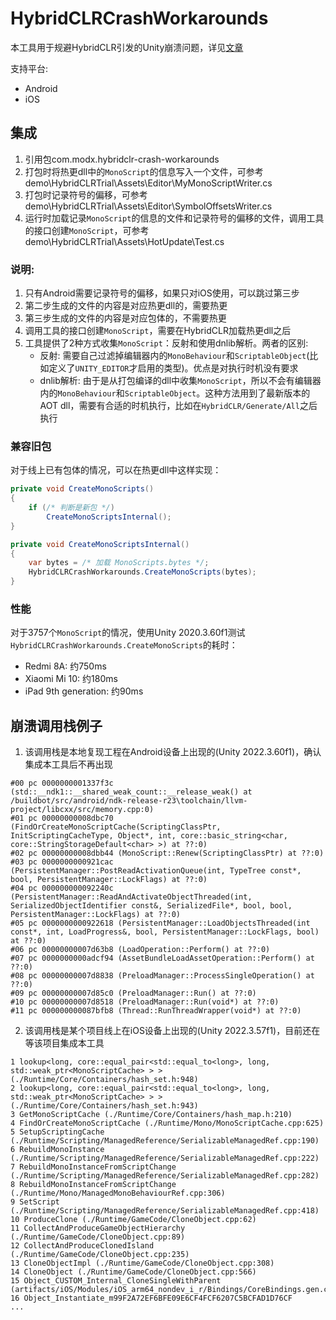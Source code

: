 # HybridCLRCrashWorkarounds

本工具用于规避HybridCLR引发的Unity崩溃问题，详见[文章](https://alanliu90.hatenablog.com/entry/2023/12/22/%E6%8E%92%E6%9F%A5HybridCLR%E5%BC%95%E5%8F%91%E7%9A%84%E5%B4%A9%E6%BA%83%E9%97%AE%E9%A2%98)

支持平台:
* Android
* iOS

## 集成

1. 引用包com.modx.hybridclr-crash-workarounds
2. 打包时将热更dll中的`MonoScript`的信息写入一个文件，可参考 demo\HybridCLRTrial\Assets\Editor\MyMonoScriptWriter.cs
3. 打包时记录符号的偏移，可参考 demo\HybridCLRTrial\Assets\Editor\SymbolOffsetsWriter.cs
4. 运行时加载记录`MonoScript`的信息的文件和记录符号的偏移的文件，调用工具的接口创建`MonoScript`，可参考 demo\HybridCLRTrial\Assets\HotUpdate\Test.cs

### 说明:
1. 只有Android需要记录符号的偏移，如果只对iOS使用，可以跳过第三步
2. 第二步生成的文件的内容是对应热更dll的，需要热更
3. 第三步生成的文件的内容是对应包体的，不需要热更
4. 调用工具的接口创建`MonoScript`，需要在HybridCLR加载热更dll之后
5. 工具提供了2种方式收集`MonoScript`：反射和使用dnlib解析。两者的区别:
	* 反射: 需要自己过滤掉编辑器内的`MonoBehaviour`和`ScriptableObject`(比如定义了`UNITY_EDITOR`才启用的类型)。优点是对执行时机没有要求
	* dnlib解析: 由于是从打包编译的dll中收集`MonoScript`，所以不会有编辑器内的`MonoBehaviour`和`ScriptableObject`。这种方法用到了最新版本的AOT dll，需要有合适的时机执行，比如在`HybridCLR/Generate/All`之后执行

### 兼容旧包
对于线上已有包体的情况，可以在热更dll中这样实现：
```C#
private void CreateMonoScripts()
{
	if (/* 判断是新包 */)
		CreateMonoScriptsInternal();
}

private void CreateMonoScriptsInternal()
{
	var bytes = /* 加载 MonoScripts.bytes */;
	HybridCLRCrashWorkarounds.CreateMonoScripts(bytes);
}
```

### 性能
对于3757个`MonoScript`的情况，使用Unity 2020.3.60f1测试`HybridCLRCrashWorkarounds.CreateMonoScripts`的耗时：
* Redmi 8A: 约750ms
* Xiaomi Mi 10: 约180ms
* iPad 9th generation: 约90ms

## 崩溃调用栈例子
1. 该调用栈是本地复现工程在Android设备上出现的(Unity 2022.3.60f1)，确认集成本工具后不再出现
```
#00 pc 0000000001337f3c (std::__ndk1::__shared_weak_count::__release_weak() at /buildbot/src/android/ndk-release-r23\toolchain/llvm-project/libcxx/src/memory.cpp:0) 
#01 pc 00000000008dbc70 (FindOrCreateMonoScriptCache(ScriptingClassPtr, InitScriptingCacheType, Object*, int, core::basic_string<char, core::StringStorageDefault<char> >) at ??:0)
#02 pc 00000000008dbb44 (MonoScript::Renew(ScriptingClassPtr) at ??:0)
#03 pc 0000000000921cac (PersistentManager::PostReadActivationQueue(int, TypeTree const*, bool, PersistentManager::LockFlags) at ??:0)
#04 pc 000000000092240c (PersistentManager::ReadAndActivateObjectThreaded(int, SerializedObjectIdentifier const&, SerializedFile*, bool, bool, PersistentManager::LockFlags) at ??:0)
#05 pc 0000000000922618 (PersistentManager::LoadObjectsThreaded(int const*, int, LoadProgress&, bool, PersistentManager::LockFlags, bool) at ??:0)
#06 pc 00000000007d63b8 (LoadOperation::Perform() at ??:0)
#07 pc 0000000000adcf94 (AssetBundleLoadAssetOperation::Perform() at ??:0)
#08 pc 00000000007d8838 (PreloadManager::ProcessSingleOperation() at ??:0)
#09 pc 00000000007d85c0 (PreloadManager::Run() at ??:0)
#10 pc 00000000007d8518 (PreloadManager::Run(void*) at ??:0)
#11 pc 000000000087bfb8 (Thread::RunThreadWrapper(void*) at ??:0)
```

2. 该调用栈是某个项目线上在iOS设备上出现的(Unity 2022.3.57f1)，目前还在等该项目集成本工具
```
1 lookup<long, core::equal_pair<std::equal_to<long>, long, std::weak_ptr<MonoScriptCache> > > (./Runtime/Core/Containers/hash_set.h:948)
2 lookup<long, core::equal_pair<std::equal_to<long>, long, std::weak_ptr<MonoScriptCache> > > (./Runtime/Core/Containers/hash_set.h:943)
3 GetMonoScriptCache (./Runtime/Core/Containers/hash_map.h:210)
4 FindOrCreateMonoScriptCache (./Runtime/Mono/MonoScriptCache.cpp:625)
5 SetupScriptingCache (./Runtime/Scripting/ManagedReference/SerializableManagedRef.cpp:190)
6 RebuildMonoInstance (./Runtime/Scripting/ManagedReference/SerializableManagedRef.cpp:222)
7 RebuildMonoInstanceFromScriptChange (./Runtime/Scripting/ManagedReference/SerializableManagedRef.cpp:282)
8 RebuildMonoInstanceFromScriptChange (./Runtime/Mono/ManagedMonoBehaviourRef.cpp:306)
9 SetScript (./Runtime/Scripting/ManagedReference/SerializableManagedRef.cpp:418)
10 ProduceClone (./Runtime/GameCode/CloneObject.cpp:62)
11 CollectAndProduceGameObjectHierarchy (./Runtime/GameCode/CloneObject.cpp:89)
12 CollectAndProduceClonedIsland (./Runtime/GameCode/CloneObject.cpp:235)
13 CloneObjectImpl (./Runtime/GameCode/CloneObject.cpp:308)
14 CloneObject (./Runtime/GameCode/CloneObject.cpp:566)
15 Object_CUSTOM_Internal_CloneSingleWithParent (artifacts/iOS/Modules/iOS_arm64_nondev_i_r/Bindings/CoreBindings.gen.cpp:62420)
16 Object_Instantiate_m99F2A72EF6BFE09E6CF4FCF6207C5BCFAD1D76CF
...
```
